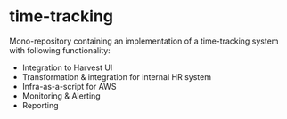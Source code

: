 # time-tracking

Mono-repository containing an implementation of a time-tracking system with following functionality:

* Integration to Harvest UI
* Transformation & integration for internal HR system
* Infra-as-a-script for AWS
* Monitoring & Alerting
* Reporting

